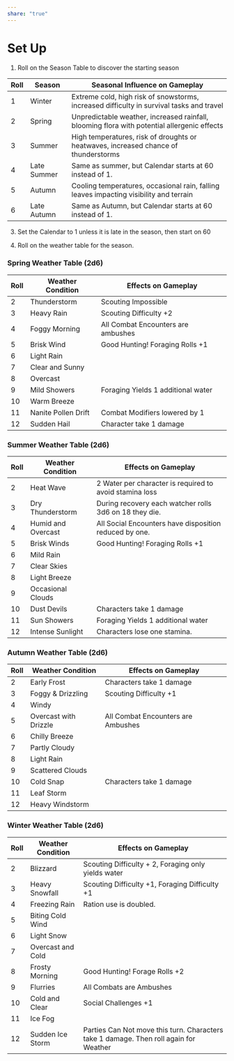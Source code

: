 ```yaml
---
share: "true"
---
```


# Set Up

1. Roll on the Season Table to discover the starting season

| Roll | Season | Seasonal Influence on Gameplay |
| ---- | ---- | ---- |
| 1 | Winter | Extreme cold, high risk of snowstorms, increased difficulty in survival tasks and travel |
| 2 | Spring | Unpredictable weather, increased rainfall, blooming flora with potential allergenic effects |
| 3 | Summer | High temperatures, risk of droughts or heatwaves, increased chance of thunderstorms | 
| 4 | Late Summer | Same as summer, but Calendar starts at 60 instead of 1. | 
| 5 | Autumn | Cooling temperatures, occasional rain, falling leaves impacting visibility and terrain | 
| 6 | Late Autumn | Same as Autumn, but Calendar starts at 60 instead of 1. |


3. Set the Calendar to 1 unless it is late in the season, then start on 60

4. Roll on the weather table for the season.

### Spring Weather Table (2d6)

| Roll | Weather Condition       | Effects on Gameplay                                   |
|------|-------------------------|-------------------------------------------------------|
| 2    | Thunderstorm            | Scouting Impossible |
| 3    | Heavy Rain              | Scouting Difficulty +2 |
| 4    | Foggy Morning           | All Combat Encounters are ambushes  |
| 5    | Brisk Wind              | Good Hunting! Foraging Rolls +1  |
| 6    | Light Rain              |  |
| 7    | Clear and Sunny         |  |
| 8    | Overcast                |  |
| 9    | Mild Showers            | Foraging Yields 1 additional water   |
| 10   | Warm Breeze             |  |
| 11   | Nanite Pollen Drift            | Combat Modifiers lowered by 1 |
| 12   | Sudden Hail             | Character take 1 damage |

### Summer Weather Table (2d6)

| Roll | Weather Condition       | Effects on Gameplay                                    |
|------|-------------------------|--------------------------------------------------------|
| 2    | Heat Wave               | 2 Water per character is required to avoid stamina loss |
| 3    | Dry Thunderstorm        | During recovery each watcher rolls 3d6 on 18 they die.    |
| 4    | Humid and Overcast      | All Social Encounters have disposition reduced by one. |
| 5    | Brisk Winds            | Good Hunting! Foraging Rolls +1 |
| 6    | Mild Rain               |  |
| 7    | Clear Skies             |  |
| 8    | Light Breeze            |  |
| 9    | Occasional Clouds       |  |
| 10   | Dust Devils             | Characters take 1 damage |
| 11   | Sun Showers             | Foraging Yields 1 additional water |
| 12   | Intense Sunlight        | Characters lose one stamina. |

### Autumn Weather Table (2d6)

| Roll | Weather Condition       | Effects on Gameplay                                   |
|------|-------------------------|-------------------------------------------------------|
| 2    | Early Frost             | Characters take 1 damage |
| 3    | Foggy & Drizzling       | Scouting Difficulty +1 |
| 4    | Windy                   |  |
| 5    | Overcast with Drizzle   | All Combat Encounters are Ambushes |
| 6    | Chilly Breeze           |  |
| 7    | Partly Cloudy           |  |
| 8    | Light Rain              |  |
| 9    | Scattered Clouds        |  |
| 10   | Cold Snap               | Characters take 1 damage |
| 11   | Leaf Storm              |  |
| 12   | Heavy Windstorm         |  |

### Winter Weather Table (2d6)

| Roll | Weather Condition       | Effects on Gameplay                                    |
|------|-------------------------|--------------------------------------------------------|
| 2    | Blizzard                | Scouting Difficulty + 2, Foraging only yields water |
| 3    | Heavy Snowfall          | Scouting Difficulty +1, Foraging Difficulty +1 |
| 4    | Freezing Rain           | Ration use is doubled. |
| 5    | Biting Cold Wind        |  |
| 6    | Light Snow              |  |
| 7    | Overcast and Cold       |  |
| 8    | Frosty Morning          | Good Hunting! Forage Rolls +2  |
| 9    | Flurries                | All Combats are Ambushes |
| 10   | Cold and Clear          | Social Challenges +1 |
| 11   | Ice Fog                 |  |
| 12   | Sudden Ice Storm        | Parties Can Not move this turn. Characters take 1 damage.  Then roll again for Weather |
